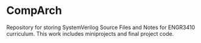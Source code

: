 # CompArch
Repository for storing SystemVerilog Source Files and Notes for ENGR3410 curriculum. This work includes miniprojects and final project code.
